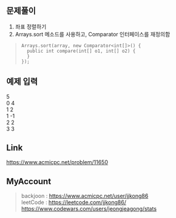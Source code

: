 ## 문제풀이
 1. 좌표 정렬하기
 2. Arrays.sort 메소드를 사용하고, Comparator 인터페이스를 재정의함
 
> ```
> Arrays.sort(array, new Comparator<int[]>() {
> 	public int compare(int[] o1, int[] o2) {
> 	}
> });
> ```

## 예제 입력
5  
0 4  
1 2  
1 -1  
2 2  
3 3  

## Link
https://www.acmicpc.net/problem/11650

## MyAccount

> backjoon : <https://www.acmicpc.net/user/jjkong86>  
> leetCode : <https://leetcode.com/jjkong86/>
> https://www.codewars.com/users/jeongjeagong/stats




